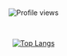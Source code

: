 <h1></h1>
<!-- <p align="center">
  <a href="https://github.com/DenverCoder1/readme-typing-svg">
  <img src="https://readme-typing-svg.herokuapp.com?lines=Hi+I'm+Scott.;I'm+a+full+stack+developer;Based+in+Seattle,+WA&center=true&width=500&height=75">
  
  </a>
</p> 

<div align="center">

[<img src="https://raw.githubusercontent.com/danielcranney/readme-generator/main/public/icons/skills/postgresql-colored.svg" width="48" height="48" alt="PostgreSQL" />](https://www.postgresql.org/)[<img src="https://raw.githubusercontent.com/danielcranney/readme-generator/main/public/icons/skills/express-colored.svg" width="48" height="48" alt="Express" />](https://expressjs.com/)[<img src="https://raw.githubusercontent.com/danielcranney/readme-generator/main/public/icons/skills/react-colored.svg" width="48" height="48" alt="React" />](https://react.dev/)[<img src="https://raw.githubusercontent.com/danielcranney/readme-generator/main/public/icons/skills/nodejs-colored.svg" width="48" height="48" alt="NodeJS" />](https://nodejs.org/en/)

</div>

<div align="center">
<strong>Client:</strong> JavaScript, React.js, Vite, HTML, CSS </br>
<strong>Server:</strong> Node.js, Express.js, PostgreSQL </br>
<strong>Testing & Deployment:</strong> Docker, Vitest, Cypress </br>
<strong>Development:</strong> Git, CI/CD, UI/UX, Agile </br>
</div>
-->
<p align="center">
  <img src="https://komarev.com/ghpvc/?username=shannonscotta&style=for-the-badge&color=blue" alt="Profile views" />
</p>

<br>
<div align="center">

[![Top Langs](https://github-readme-stats.vercel.app/api/top-langs/?username=shannonscotta&layout=donut-vertical)](https://github.com/shannonscotta/github-readme-stats)

</div>

<div align="center">

<!--- [![GitHub Streak](https://streak-stats.demolab.com?user=shannonscotta&hide_border=true&border_radius=0&card_width=400)](https://git.io/streak-stats)

Let's connect! [<img src="https://raw.githubusercontent.com/danielcranney/readme-generator/main/public/icons/socials/linkedin.svg" width="24" height="24" alt="LinkedIn" />](https://www.linkedin.com/in/shannonscotta)  -->

</div>
